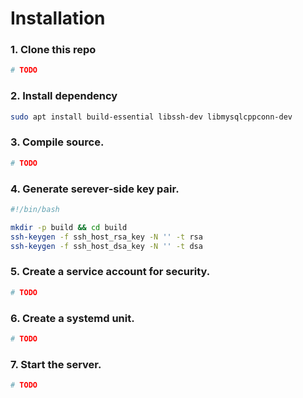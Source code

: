 Installation
============

### 1. Clone this repo
```bash
# TODO
```

### 2. Install dependency
```bash
sudo apt install build-essential libssh-dev libmysqlcppconn-dev
```

### 3. Compile source.
```bash
# TODO
```

### 4. Generate serever-side key pair.
```bash
#!/bin/bash

mkdir -p build && cd build
ssh-keygen -f ssh_host_rsa_key -N '' -t rsa
ssh-keygen -f ssh_host_dsa_key -N '' -t dsa
```

### 5. Create a service account for security.
```bash
# TODO
```

### 6. Create a systemd unit.
```bash
# TODO
```

### 7. Start the server.
```bash
# TODO
```